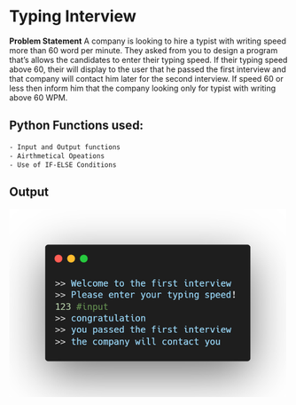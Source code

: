 # Typing Interview
**Problem Statement**
        A company is looking to hire a typist with writing speed more than 60 word per minute. They asked from you to design a program that’s allows the candidates to enter their typing speed. If their typing speed above 60, their will display to the user that he passed the first interview and that company will contact him later for the second interview. If speed 60 or less then inform him that the company looking only for typist with writing above 60 WPM.
## Python Functions used:
    - Input and Output functions
    - Airthmetical Opeations
    - Use of IF-ELSE Conditions
## Output
<img src = "https://raw.githubusercontent.com/saswatsamal/Python-Projects/master/_images/4.png" width="500">
